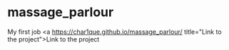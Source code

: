 # massage_parlour
 My first job
<a https://char1que.github.io/massage_parlour/
title="Link to the project">Link to the project </a>
